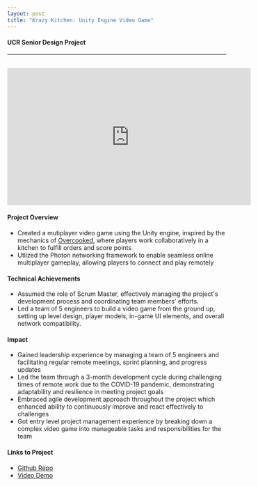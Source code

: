 ```yaml
---
layout: post
title: "Krazy Kitchen: Unity Engine Video Game"
---
```

#### UCR Senior Design Project
---
<br>

<iframe align="center" width="560" height="315" src="https://www.youtube.com/embed/16-g_YCpumI" title="YouTube video player" frameborder="0" allow="accelerometer; autoplay; clipboard-write; encrypted-media; gyroscope; picture-in-picture; web-share" allowfullscreen></iframe>

#### Project Overview

* Created a mutiplayer video game using the Unity engine, inspired by the mechanics of [Overcooked](https://ghosttowngames.com/overcooked/), where players work collaboratively in a kitchen to fulfill orders and score points
* Utlized the Photon networking framework to enable seamless online multiplayer gameplay, allowing players to connect and play remotely

#### Technical Achievements

* Assumed the role of Scrum Master, effectively managing the project's development process and coordinating team members' efforts.
* Led a team of 5 engineers to build a video game from the ground up, setting up level design, player models, in-game UI elements, and overall network compatibility.

#### Impact

* Gained leadership experience by managing a team of 5 engineers and  facilitating regular remote meetings, sprint planning, and progress updates
* Led the team through a 3-month development cycle during challenging times of remote work due to the COVID-19 pandemic, demonstrating adaptability and resilience in meeting project goals
* Embraced agile development approach throughout the project which enhanced ability to continuously improve and react effectively to challenges
* Got entry level project management experience by breaking down a complex video game into manageable tasks and responsibilities for the team

#### Links to Project
* [Github Repo](https://github.com/athom031/KrazyKitchen)
* [Video Demo](https://www.youtube.com/watch?v=16-g_YCpumI)
